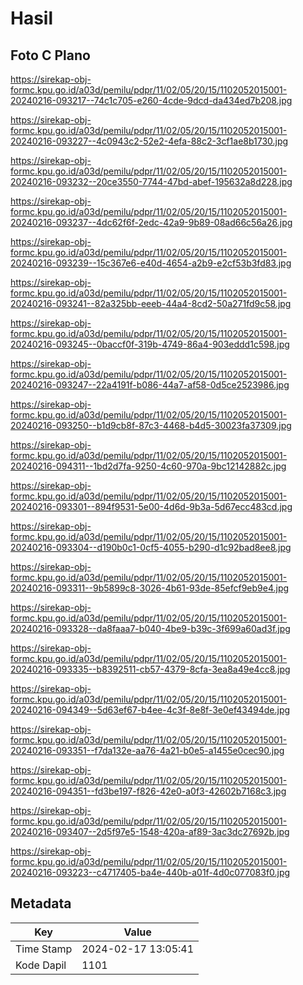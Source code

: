 # Hasil

## Foto C Plano

https://sirekap-obj-formc.kpu.go.id/a03d/pemilu/pdpr/11/02/05/20/15/1102052015001-20240216-093217--74c1c705-e260-4cde-9dcd-da434ed7b208.jpg

https://sirekap-obj-formc.kpu.go.id/a03d/pemilu/pdpr/11/02/05/20/15/1102052015001-20240216-093227--4c0943c2-52e2-4efa-88c2-3cf1ae8b1730.jpg

https://sirekap-obj-formc.kpu.go.id/a03d/pemilu/pdpr/11/02/05/20/15/1102052015001-20240216-093232--20ce3550-7744-47bd-abef-195632a8d228.jpg

https://sirekap-obj-formc.kpu.go.id/a03d/pemilu/pdpr/11/02/05/20/15/1102052015001-20240216-093237--4dc62f6f-2edc-42a9-9b89-08ad66c56a26.jpg

https://sirekap-obj-formc.kpu.go.id/a03d/pemilu/pdpr/11/02/05/20/15/1102052015001-20240216-093239--15c367e6-e40d-4654-a2b9-e2cf53b3fd83.jpg

https://sirekap-obj-formc.kpu.go.id/a03d/pemilu/pdpr/11/02/05/20/15/1102052015001-20240216-093241--82a325bb-eeeb-44a4-8cd2-50a271fd9c58.jpg

https://sirekap-obj-formc.kpu.go.id/a03d/pemilu/pdpr/11/02/05/20/15/1102052015001-20240216-093245--0baccf0f-319b-4749-86a4-903eddd1c598.jpg

https://sirekap-obj-formc.kpu.go.id/a03d/pemilu/pdpr/11/02/05/20/15/1102052015001-20240216-093247--22a4191f-b086-44a7-af58-0d5ce2523986.jpg

https://sirekap-obj-formc.kpu.go.id/a03d/pemilu/pdpr/11/02/05/20/15/1102052015001-20240216-093250--b1d9cb8f-87c3-4468-b4d5-30023fa37309.jpg

https://sirekap-obj-formc.kpu.go.id/a03d/pemilu/pdpr/11/02/05/20/15/1102052015001-20240216-094311--1bd2d7fa-9250-4c60-970a-9bc12142882c.jpg

https://sirekap-obj-formc.kpu.go.id/a03d/pemilu/pdpr/11/02/05/20/15/1102052015001-20240216-093301--894f9531-5e00-4d6d-9b3a-5d67ecc483cd.jpg

https://sirekap-obj-formc.kpu.go.id/a03d/pemilu/pdpr/11/02/05/20/15/1102052015001-20240216-093304--d190b0c1-0cf5-4055-b290-d1c92bad8ee8.jpg

https://sirekap-obj-formc.kpu.go.id/a03d/pemilu/pdpr/11/02/05/20/15/1102052015001-20240216-093311--9b5899c8-3026-4b61-93de-85efcf9eb9e4.jpg

https://sirekap-obj-formc.kpu.go.id/a03d/pemilu/pdpr/11/02/05/20/15/1102052015001-20240216-093328--da8faaa7-b040-4be9-b39c-3f699a60ad3f.jpg

https://sirekap-obj-formc.kpu.go.id/a03d/pemilu/pdpr/11/02/05/20/15/1102052015001-20240216-093335--b8392511-cb57-4379-8cfa-3ea8a49e4cc8.jpg

https://sirekap-obj-formc.kpu.go.id/a03d/pemilu/pdpr/11/02/05/20/15/1102052015001-20240216-094349--5d63ef67-b4ee-4c3f-8e8f-3e0ef43494de.jpg

https://sirekap-obj-formc.kpu.go.id/a03d/pemilu/pdpr/11/02/05/20/15/1102052015001-20240216-093351--f7da132e-aa76-4a21-b0e5-a1455e0cec90.jpg

https://sirekap-obj-formc.kpu.go.id/a03d/pemilu/pdpr/11/02/05/20/15/1102052015001-20240216-094351--fd3be197-f826-42e0-a0f3-42602b7168c3.jpg

https://sirekap-obj-formc.kpu.go.id/a03d/pemilu/pdpr/11/02/05/20/15/1102052015001-20240216-093407--2d5f97e5-1548-420a-af89-3ac3dc27692b.jpg

https://sirekap-obj-formc.kpu.go.id/a03d/pemilu/pdpr/11/02/05/20/15/1102052015001-20240216-093223--c4717405-ba4e-440b-a01f-4d0c077083f0.jpg


## Metadata

| Key        | Value               |
| ---------- | ------------------- |
| Time Stamp | 2024-02-17 13:05:41 |
| Kode Dapil | 1101                |



